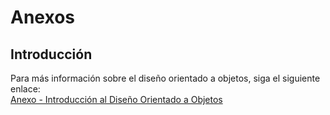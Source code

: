 # Anexos


## Introducción

Para más información sobre el diseño orientado a objetos, siga el siguiente enlace:  
[Anexo - Introducción al Diseño Orientado a Objetos](introducción.md)
